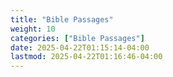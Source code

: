 ```yaml
---
title: "Bible Passages"
weight: 10
categories: ["Bible Passages"]
date: 2025-04-22T01:15:14-04:00
lastmod: 2025-04-22T01:16:46-04:00
---
```

